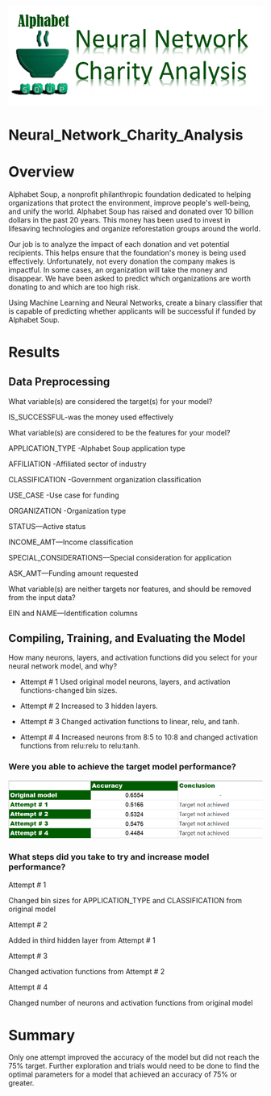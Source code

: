 ![](Resources/c90.png) 

# Neural_Network_Charity_Analysis

# Overview
Alphabet Soup, a nonprofit philanthropic foundation dedicated to helping organizations that protect the environment, improve people's well-being, and unify the world. Alphabet Soup has raised and donated over 10 billion dollars in the past 20 years. This money has been used to invest in lifesaving technologies and organize reforestation groups around the world.

Our job is to analyze the impact of each donation and vet potential recipients. This helps ensure that the foundation's money is being used effectively. Unfortunately, not every donation the company makes is impactful. In some cases, an organization will take the money and disappear. We have been asked to predict which organizations are worth donating to and which are too high risk.

Using Machine Learning and Neural Networks, create a binary classifier that is capable of predicting whether applicants will be successful if funded by Alphabet Soup.

# Results
## Data Preprocessing
What variable(s) are considered the target(s) for your model?

IS_SUCCESSFUL-was the money used effectively

What variable(s) are considered to be the features for your model?

APPLICATION_TYPE -Alphabet Soup application type

AFFILIATION -Affiliated sector of industry

CLASSIFICATION -Government organization classification

USE_CASE -Use case for funding

ORGANIZATION -Organization type

STATUS—Active status

INCOME_AMT—Income classification

SPECIAL_CONSIDERATIONS—Special consideration for application

ASK_AMT—Funding amount requested

What variable(s) are neither targets nor features, and should be removed from the input data?

EIN and NAME—Identification columns

## Compiling, Training, and Evaluating the Model

How many neurons, layers, and activation functions did you select for your neural network model, and why?

* Attempt # 1
Used original model neurons, layers, and activation functions-changed bin sizes.

* Attempt # 2
Increased to 3 hidden layers.

* Attempt # 3
Changed activation functions to linear, relu, and tanh.

* Attempt # 4
Increased neurons from 8:5 to 10:8 and changed activation functions from relu:relu to relu:tanh.

###  Were you able to achieve the target model performance?

![](Resources/c91.png) 

###  What steps did you take to try and increase model performance?
Attempt # 1

Changed bin sizes for APPLICATION_TYPE and CLASSIFICATION from original model

Attempt # 2

Added in third hidden layer from Attempt # 1

Attempt # 3

Changed activation functions from Attempt # 2

Attempt # 4

Changed number of neurons and activation functions from original model

# Summary

Only one attempt improved the accuracy of the model but did not reach the 75% target. Further exploration and trials would need to be done to find the optimal parameters for a model that achieved an accuracy of 75% or greater.


